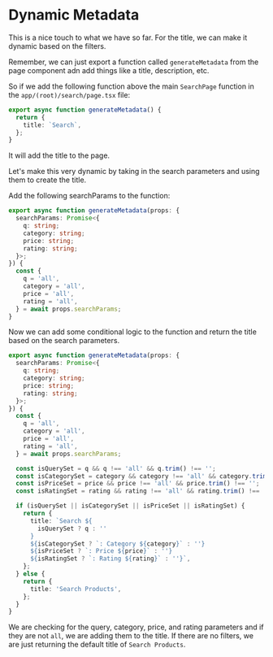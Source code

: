 # Dynamic Metadata

This is a nice touch to what we have so far. For the title, we can make it dynamic based on the filters.

Remember, we can just export a function called `generateMetadata` from the page component adn add things like a title, description, etc.

So if we add the following function above the main `SearchPage` function in the `app/(root)/search/page.tsx` file:

```ts
export async function generateMetadata() {
  return {
    title: `Search`,
  };
}
```

It will add the title to the page.

Let's make this very dynamic by taking in the search parameters and using them to create the title.

Add the following searchParams to the function:

```ts
export async function generateMetadata(props: {
  searchParams: Promise<{
    q: string;
    category: string;
    price: string;
    rating: string;
  }>;
}) {
  const {
    q = 'all',
    category = 'all',
    price = 'all',
    rating = 'all',
  } = await props.searchParams;
}
```

Now we can add some conditional logic to the function and return the title based on the search parameters.

```ts
export async function generateMetadata(props: {
  searchParams: Promise<{
    q: string;
    category: string;
    price: string;
    rating: string;
  }>;
}) {
  const {
    q = 'all',
    category = 'all',
    price = 'all',
    rating = 'all',
  } = await props.searchParams;

  const isQuerySet = q && q !== 'all' && q.trim() !== '';
  const isCategorySet = category && category !== 'all' && category.trim() !== '';
  const isPriceSet = price && price !== 'all' && price.trim() !== '';
  const isRatingSet = rating && rating !== 'all' && rating.trim() !== '';

  if (isQuerySet || isCategorySet || isPriceSet || isRatingSet) {
    return {
      title: `Search ${
        isQuerySet ? q : ''
      }
      ${isCategorySet ? `: Category ${category}` : ''}
      ${isPriceSet ? `: Price ${price}` : ''}
      ${isRatingSet ? `: Rating ${rating}` : ''}`,
    };
  } else {
    return {
      title: 'Search Products',
    };
  }
}

```

We are checking for the query, category, price, and rating parameters and if they are not `all`, we are adding them to the title. If there are no filters, we are just returning the default title of `Search Products`.
